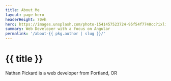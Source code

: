 ```yaml
---
title: About Me
layout: page-hero
headerHeight: 70vh
hero: https://images.unsplash.com/photo-1541457523724-95f54f7740cc?ixlib=rb-1.2.1&ixid=eyJhcHBfaWQiOjEyMDd9&auto=format&fit=crop&w=1650&q=80
summary: Web Developer with a focus on Angular
permalink: '/about-{{ pkg.author | slug }}/'
---
```


# {{ title }}

Nathan Pickard is a web developer from Portland, OR